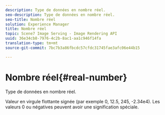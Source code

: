 ```yaml
---
description: Type de données en nombre réel.
seo-description: Type de données en nombre réel.
seo-title: Nombre réel
solution: Experience Manager
title: Nombre réel
topic: Scene7 Image Serving - Image Rendering API
uuid: 36e34cb8-7976-4c2b-8ac1-aa1c946f14fa
translation-type: tm+mt
source-git-commit: 7bc7b3a86fbcdc57cfdc31745fae3afc06e44b15

---
```



# Nombre réel{#real-number}

Type de données en nombre réel.

Valeur en virgule flottante signée (par exemple 0, 12.5, 245, -2.34e4). Les valeurs 0 ou négatives peuvent avoir une signification spéciale.
